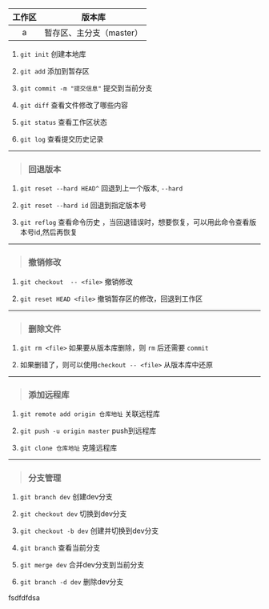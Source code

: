 工作区 | 版本库 |
:---:|:---:|
   a | 暂存区、主分支（master） |  
   
1. `git init` 创建本地库

2. `git add` 添加到暂存区

3. `git commit -m "提交信息"` 提交到当前分支

4. `git diff`  查看文件修改了哪些内容

5. `git status` 查看工作区状态

6. `git log` 查看提交历史记录
---

> ### 回退版本

1. `git reset --hard HEAD^` 回退到上一个版本, `--hard`

2. `git reset --hard id`  回退到指定版本号

3. `git reflog` 查看命令历史 ，当回退错误时，想要恢复，可以用此命令查看版本号id,然后再恢复

---
> ### 撤销修改

1. `git checkout  -- <file>` 撤销修改

2. `git reset HEAD <file>` 撤销暂存区的修改，回退到工作区

---
> ### 删除文件

1. `git rm <file>` 如果要从版本库删除，则 `rm` 后还需要 `commit`

2. 如果删错了，则可以使用`checkout -- <file>` 从版本库中还原

---
> ### 添加远程库

1. `git remote add origin 仓库地址`  关联远程库

2. `git push -u origin master`  push到远程库

3. `git clone 仓库地址`  克隆远程库

---
> ### 分支管理

1. `git branch dev` 创建dev分支

2. `git checkout dev` 切换到dev分支
 
3. `git checkout -b dev`  创建并切换到dev分支

4. `git branch` 查看当前分支

5. `git merge dev` 合并dev分支到当前分支

6. `git branch -d dev` 删除dev分支 

fsdfdfdsa